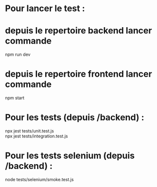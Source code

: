 # Pour lancer le test :
# depuis le repertoire backend lancer commande 

npm run dev 

# depuis le repertoire frontend lancer commande

npm start

# Pour les tests (depuis /backend) : 
npx jest tests/unit.test.js  
npx jest tests/integration.test.js

# Pour les tests selenium (depuis /backend) : 
node tests/selenium/smoke.test.js 

